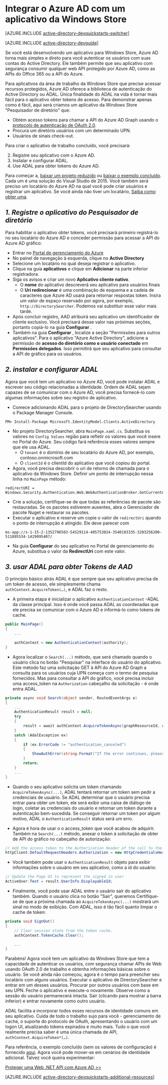 <properties
    pageTitle="Armazenamento do Windows Azure AD Introdução | Microsoft Azure"
    description="Como criar um aplicativo da Windows Store que se integra ao Azure AD para entrar e chama Azure AD protegido APIs usando OAuth."
    services="active-directory"
    documentationCenter="windows"
    authors="dstrockis"
    manager="mbaldwin"
    editor=""/>

<tags
    ms.service="active-directory"
    ms.workload="identity"
    ms.tgt_pltfrm="mobile-windows-store"
    ms.devlang="dotnet"
    ms.topic="article"
    ms.date="09/16/2016"
    ms.author="dastrock"/>


# <a name="integrate-azure-ad-with-a-windows-store-app"></a>Integrar o Azure AD com um aplicativo da Windows Store

[AZURE.INCLUDE [active-directory-devquickstarts-switcher](../../includes/active-directory-devquickstarts-switcher.md)]

[AZURE.INCLUDE [active-directory-devguide](../../includes/active-directory-devguide.md)]

Se você está desenvolvendo um aplicativo para Windows Store, Azure AD torna mais simples e direto para você autenticar os usuários com suas contas do Active Directory.  Ele também permite que seu aplicativo com segurança consumir qualquer web API protegido por Azure AD, como as APIs do Office 365 ou a API do Azure.

Para aplicativos da área de trabalho da Windows Store que precise acessar recursos protegidos, Azure AD oferece a biblioteca de autenticação do Active Directory ou ADAL.  Única finalidade do ADAL na vida é tornar mais fácil para o aplicativo obter tokens de acesso.  Para demonstrar apenas como é fácil, aqui será criamos um aplicativo da Windows Store "Pesquisador de diretório" que:

-   Obtém acesso tokens para chamar a API do Azure AD Graph usando o [protocolo de autenticação de OAuth 2.0](https://msdn.microsoft.com/library/azure/dn645545.aspx).
-   Procura um diretório usuários com um determinado UPN.
-   Usuários de sinais check-out.

Para criar o aplicativo de trabalho concluído, você precisará:

2. Registre seu aplicativo com o Azure AD.
3. Instalar e configurar ADAL.
5. Use ADAL para obter tokens do Azure AD.

Para começar a, [baixar um projeto reduzido](https://github.com/AzureADQuickStarts/NativeClient-WindowsStore/archive/skeleton.zip) ou [baixar o exemplo concluído](https://github.com/AzureADQuickStarts/NativeClient-WindowsStore/archive/complete.zip).  Cada um é uma solução do Visual Studio de 2015.  Você também será preciso um locatário do Azure AD na qual você pode criar usuários e registrar um aplicativo.  Se você ainda não tiver um locatário, [Saiba como obter uma](active-directory-howto-tenant.md).

## <a name="1-register-the-directory-searcher-application"></a>*1. Registre o aplicativo do Pesquisador de diretório*
Para habilitar o aplicativo obter tokens, você precisará primeiro registrá-lo no seu locatário do Azure AD e conceder permissão para acessar a API do Azure AD gráfico:

-   Entrar no [Portal de gerenciamento do Azure](https://manage.windowsazure.com)
-   No painel de navegação à esquerda, clique no **Active Directory**
-   Selecione um locatário no qual deseja registrar o aplicativo.
-   Clique na guia **aplicativos** e clique em **Adicionar** na parte inferior registradora.
-   Siga os avisos e criar um novo **Aplicativo cliente nativo**.
    -   O **nome** do aplicativo descreverá seu aplicativo para usuários finais
    -   O **Uri redirecionar** é uma combinação de esquema e a cadeia de caracteres que Azure AD usará para retornar respostas token.  Insira um valor de espaço reservado por agora, por exemplo, `http://DirectorySearcher`.  Podemos vai substituir esse valor mais tarde.
-   Após concluir registro, AAD atribuirá seu aplicativo um identificador de cliente exclusivo.  Você precisará desse valor nas próximas seções, portanto copiá-lo na guia **Configurar** .
- Também na guia **Configurar** , localize a seção "Permissões para outros aplicativos".  Para o aplicativo "Azure Active Directory", adicione a permissão de **acesso do diretório como o usuário conectado** em **Permissões delegados**.  Isso permitirá que seu aplicativo para consultar a API de gráfico para os usuários.

## <a name="2-install--configure-adal"></a>*2. instalar e configurar ADAL*
Agora que você tem um aplicativo no Azure AD, você pode instalar ADAL e escrever seu código relacionadas a identidade.  Ordem de ADAL sejam capazes de se comunicar com o Azure AD, você precisa fornecê-lo com algumas informações sobre seu registro de aplicativo.
-   Comece adicionando ADAL para o projeto de DirectorySearcher usando o Package Manager Console.

```
PM> Install-Package Microsoft.IdentityModel.Clients.ActiveDirectory
```

-   No projeto DirectorySearcher, abra `MainPage.xaml.cs`.  Substitua os valores no `Config Values` região para refletir os valores que você insere no Portal do Azure.  Seu código fará referência esses valores sempre que ele usa ADAL.
    -   O `tenant` é o domínio de seu locatário do Azure AD, por exemplo, contoso.onmicrosoft.com
    -   O `clientId` é o clientId do aplicativo que você copiou do portal.
-   Agora, você precisa descobrir o uri de retorno de chamada para o aplicativo da Windows Store.  Definir um ponto de interrupção nessa linha no `MainPage` método:

```
redirectURI = Windows.Security.Authentication.Web.WebAuthenticationBroker.GetCurrentApplicationCallbackUri();
```
- Crie a solução, certifique-se de que todas as referências de pacote são restauradas.  Se os pacotes estiverem ausentes, abra o Gerenciador de pacote Nuget e restaurar os pacotes.
- Executar o aplicativo e reserve um copie o valor de `redirectUri` quando o ponto de interrupção é atingido.  Ele deve parecer com

```
ms-app://s-1-15-2-1352796503-54529114-405753024-3540103335-3203256200-511895534-1429095407/
```

- Na guia **Configurar** do seu aplicativo no Portal de gerenciamento do Azure, substitua o valor da **RedirectUri** com este valor.  

## <a name="3--use-adal-to-get-tokens-from-aad"></a>*3. usar ADAL para obter Tokens de AAD*
O princípio básico atrás ADAL é que sempre que seu aplicativo precisa de um token de acesso, ele simplesmente chama `authContext.AcquireToken(…)`, e ADAL faz o resto.  

-   A primeira etapa é inicializar o aplicativo `AuthenticationContext` -ADAL da classe principal.  Isso é onde você passa ADAL as coordenadas que ele precisa se comunicar com o Azure AD e informá-lo como tokens de cache.

```C#
public MainPage()
{
    ...

    authContext = new AuthenticationContext(authority);
}
```

- Agora localizar o `Search(...)` método, que será chamado quando o usuário clica no botão "Pesquisar" na interface do usuário do aplicativo.  Este método faz uma solicitação GET à API do Azure AD Graph a consulta para os usuários cuja UPN começa com o termo de pesquisa fornecidos.  Mas para consultar a API do gráfico, você precisa incluir uma access_token na `Authorization` cabeçalho da solicitação - é onde entra ADAL.

```C#
private async void Search(object sender, RoutedEventArgs e)
{
    ...
    AuthenticationResult result = null;
    try
    {
        result = await authContext.AcquireTokenAsync(graphResourceId, clientId, redirectURI, new PlatformParameters(PromptBehavior.Auto, false));
    }
    catch (AdalException ex)
    {
        if (ex.ErrorCode != "authentication_canceled")
        {
            ShowAuthError(string.Format("If the error continues, please contact your administrator.\n\nError: {0}\n\nError Description:\n\n{1}", ex.ErrorCode, ex.Message));
        }
        return;
    }
    ...
}
```
- Quando o seu aplicativo solicita um token chamando `AcquireTokenAsync(...)`, ADAL tentará retornar um token sem pedir a credenciais de usuário.  Se ADAL determinar que o usuário precisa entrar para obter um token, ele será exibir uma caixa de diálogo de login, coletar as credenciais do usuário e retornar um token durante a autenticação bem-sucedida.  Se conseguir retornar um token por algum motivo, ADAL o `AuthenticationResult` status será um erro.

- Agora é hora de usar o o access_token que você acabou de adquirir.  Também na `Search(...)` método, anexar o token à solicitação de obter de API do gráfico no cabeçalho de autorização:

```C#
// Add the access token to the Authorization Header of the call to the Graph API, and call the Graph API.
httpClient.DefaultRequestHeaders.Authorization = new HttpCredentialsHeaderValue("Bearer", result.AccessToken);

```
- Você também pode usar o `AuthenticationResult` objeto para exibir informações sobre o usuário em seu aplicativo, como a id do usuário:

```C#
// Update the Page UI to represent the signed in user
ActiveUser.Text = result.UserInfo.DisplayableId;
```
- Finalmente, você pode usar ADAL entre o usuário sair do aplicativo também.  Quando o usuário clica no botão "Sair", queremos Certifique-se de que a próxima chamada ao `AcquireTokenAsync(...)` mostrará um sinal no modo de exibição.  Com ADAL, isso é tão fácil quanto limpar o cache de token:

```C#
private void SignOut()
{
    // Clear session state from the token cache.
    authContext.TokenCache.Clear();

    ...
}
```

Parabéns! Agora você tem um aplicativo da Windows Store que tem a capacidade de autenticar os usuários, com segurança chamar APIs de Web usando OAuth 2.0 de trabalho e obtenha informações básicas sobre o usuário.  Se você ainda não começou, agora é o tempo para preencher seu locatário com alguns usuários.  Executar o aplicativo de DirectorySearcher e entrar em um desses usuários.  Procurar por outros usuários com base em seu UPN.  Feche o aplicativo e execute-o novamente.  Observe como a sessão do usuário permanecerá intacta.  Sair (clicando para mostrar a barra inferior) e entrar novamente como outro usuário.

ADAL facilita a incorporar todos esses recursos de identidade comuns em seu aplicativo.  Cuida de todo o trabalho sujo para você - gerenciamento de cache, o suporte do protocolo de OAuth, apresentando o usuário com um logon UI, atualizando tokens expirados e muito mais.  Tudo o que você realmente precisa saber é uma única chamada de API, `authContext.AcquireToken*(…)`.

Para referência, o exemplo concluído (sem os valores de configuração) é fornecido [aqui](https://github.com/AzureADQuickStarts/NativeClient-WindowsStore/archive/complete.zip).  Agora você pode mover-se em cenários de identidade adicional.  Talvez você queira experimentar:

[Proteger uma Web .NET API com Azure AD >>](active-directory-devquickstarts-webapi-dotnet.md)

[AZURE.INCLUDE [active-directory-devquickstarts-additional-resources](../../includes/active-directory-devquickstarts-additional-resources.md)]
